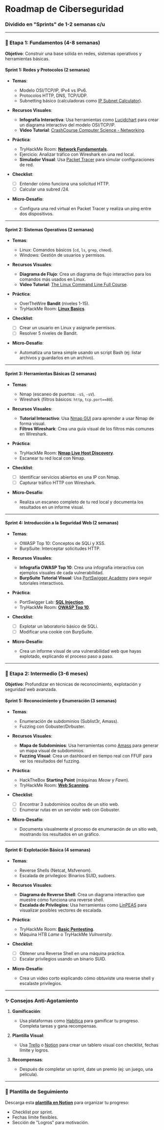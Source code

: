 # **Roadmap de Ciberseguridad**  
### **Dividido en "Sprints" de 1-2 semanas c/u**

---

### **📌 Etapa 1: Fundamentos (4-8 semanas)**  
**Objetivo**: Construir una base sólida en redes, sistemas operativos y herramientas básicas.

#### **Sprint 1: Redes y Protocolos (2 semanas)**  
- **Temas**:  
  - Modelo OSI/TCP/IP, IPv4 vs IPv6.  
  - Protocolos HTTP, DNS, TCP/UDP.  
  - Subnetting básico (calculadoras como [IP Subnet Calculator](https://www.calculator.net/ip-subnet-calculator.html)).  

- **Recursos Visuales**:  
  - **Infografía Interactiva**: Usa herramientas como [Lucidchart](https://www.lucidchart.com/) para crear un diagrama interactivo del modelo OSI/TCP/IP.  
  - **Video Tutorial**: [CrashCourse Computer Science - Networking](https://www.youtube.com/watch?v=7_LPdttKXPc).  

- **Práctica**:  
  - TryHackMe Room: [**Network Fundamentals**](https://tryhackme.com/room/networkfundamentals).  
  - Ejercicio: Analizar tráfico con Wireshark en una red local.  
  - **Simulador Visual**: Usa [Packet Tracer](https://www.netacad.com/courses/packet-tracer) para simular configuraciones de red.  

- **Checklist**:  
  - [ ] Entender cómo funciona una solicitud HTTP.  
  - [ ] Calcular una subred /24.  

- **Micro-Desafío**:  
  - Configura una red virtual en Packet Tracer y realiza un ping entre dos dispositivos.  

---

#### **Sprint 2: Sistemas Operativos (2 semanas)**  
- **Temas**:  
  - Linux: Comandos básicos (`cd`, `ls`, `grep`, `chmod`).  
  - Windows: Gestión de usuarios y permisos.  

- **Recursos Visuales**:  
  - **Diagrama de Flujo**: Crea un diagrama de flujo interactivo para los comandos más usados en Linux.  
  - **Video Tutorial**: [The Linux Command Line Full Course](https://www.youtube.com/watch?v=ZtqBQ68cfJc).  

- **Práctica**:  
  - OverTheWire **Bandit** (niveles 1-15).  
  - TryHackMe Room: [**Linux Basics**](https://tryhackme.com/room/linuxbasics).  

- **Checklist**:  
  - [ ] Crear un usuario en Linux y asignarle permisos.  
  - [ ] Resolver 5 niveles de Bandit.  

- **Micro-Desafío**:  
  - Automatiza una tarea simple usando un script Bash (ej: listar archivos y guardarlos en un archivo).  

---

#### **Sprint 3: Herramientas Básicas (2 semanas)**  
- **Temas**:  
  - Nmap (escaneo de puertos: `-sS`, `-sV`).  
  - Wireshark (filtros básicos: `http`, `tcp.port==80`).  

- **Recursos Visuales**:  
  - **Tutorial Interactivo**: Usa [Nmap GUI](https://github.com/daniel-cues/NMapGUI) para aprender a usar Nmap de forma visual.  
  - **Filtros Wireshark**: Crea una guía visual de los filtros más comunes en Wireshark.  

- **Práctica**:  
  - TryHackMe Room: [**Nmap Live Host Discovery**](https://tryhackme.com/room/nmap01).  
  - Escanear tu red local con Nmap.  

- **Checklist**:  
  - [ ] Identificar servicios abiertos en una IP con Nmap.  
  - [ ] Capturar tráfico HTTP con Wireshark.  

- **Micro-Desafío**:  
  - Realiza un escaneo completo de tu red local y documenta los resultados en un informe visual.  

---

#### **Sprint 4: Introducción a la Seguridad Web (2 semanas)**  
- **Temas**:  
  - OWASP Top 10: Conceptos de SQLi y XSS.  
  - BurpSuite: Interceptar solicitudes HTTP.  

- **Recursos Visuales**:  
  - **Infografía OWASP Top 10**: Crea una infografía interactiva con ejemplos visuales de cada vulnerabilidad.  
  - **BurpSuite Tutorial Visual**: Usa [PortSwigger Academy](https://portswigger.net/web-security) para seguir tutoriales interactivos.  

- **Práctica**:  
  - PortSwigger Lab: [**SQL Injection**](https://portswigger.net/web-security/sql-injection).  
  - TryHackMe Room: [**OWASP Top 10**](https://tryhackme.com/room/owasptop10).  

- **Checklist**:  
  - [ ] Explotar un laboratorio básico de SQLi.  
  - [ ] Modificar una cookie con BurpSuite.  

- **Micro-Desafío**:  
  - Crea un informe visual de una vulnerabilidad web que hayas explotado, explicando el proceso paso a paso.  

---

### **📌 Etapa 2: Intermedio (3-6 meses)**  
**Objetivo**: Profundizar en técnicas de reconocimiento, explotación y seguridad web avanzada.

#### **Sprint 5: Reconocimiento y Enumeración (3 semanas)**  
- **Temas**:  
  - Enumeración de subdominios (Sublist3r, Amass).  
  - Fuzzing con Gobuster/Dirbuster.  

- **Recursos Visuales**:  
  - **Mapa de Subdominios**: Usa herramientas como [Amass](https://github.com/OWASP/Amass) para generar un mapa visual de subdominios.  
  - **Fuzzing Visual**: Crea un dashboard en tiempo real con FFUF para ver los resultados del fuzzing.  

- **Práctica**:  
  - HackTheBox **Starting Point** (máquinas *Meow* y *Fawn*).  
  - TryHackMe Room: [**Web Scanning**](https://tryhackme.com/room/webbasics).  

- **Checklist**:  
  - [ ] Encontrar 3 subdominios ocultos de un sitio web.  
  - [ ] Enumerar rutas en un servidor web con Gobuster.  

- **Micro-Desafío**:  
  - Documenta visualmente el proceso de enumeración de un sitio web, mostrando los resultados en un gráfico.  

---

#### **Sprint 6: Explotación Básica (4 semanas)**  
- **Temas**:  
  - Reverse Shells (Netcat, Msfvenom).  
  - Escalada de privilegios: Binarios SUID, sudoers.  

- **Recursos Visuales**:  
  - **Diagrama de Reverse Shell**: Crea un diagrama interactivo que muestre cómo funciona una reverse shell.  
  - **Escalada de Privilegios**: Usa herramientas como [LinPEAS](https://github.com/carlospolop/PEASS-ng) para visualizar posibles vectores de escalada.  

- **Práctica**:  
  - TryHackMe Room: [**Basic Pentesting**](https://tryhackme.com/room/basicpentestingjt).  
  - Máquina HTB *Lame* o TryHackMe *Vulnversity*.  

- **Checklist**:  
  - [ ] Obtener una Reverse Shell en una máquina práctica.  
  - [ ] Escalar privilegios usando un binario SUID.  

- **Micro-Desafío**:  
  - Crea un video corto explicando cómo obtuviste una reverse shell y escalaste privilegios.  

---

### **✨ Consejos Anti-Agotamiento**  
1. **Gamificación**:  
   - Usa plataformas como [Habitica](https://habitica.com/) para gamificar tu progreso. Completa tareas y gana recompensas.  

2. **Plantilla Visual**:  
   - Usa [Trello](https://trello.com/) o [Notion](https://www.notion.so/) para crear un tablero visual con checklist, fechas límite y logros.  

3. **Recompensas**:  
   - Después de completar un sprint, date un premio (ej: un juego, una película).  

---

### **📂 Plantilla de Seguimiento**  
Descarga esta [**plantilla en Notion**](https://www.notion.so/) para organizar tu progreso:  
- Checklist por sprint.  
- Fechas límite flexibles.  
- Sección de "Logros" para motivación.  

